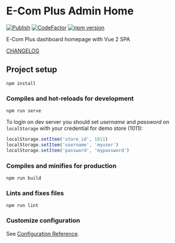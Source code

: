 # E-Com Plus Admin Home

[![Publish](https://github.com/ecomplus/admin-home/workflows/Publish/badge.svg)](https://github.com/ecomplus/admin-home/actions?workflow=Publish) [![CodeFactor](https://www.codefactor.io/repository/github/ecomplus/admin-home/badge/master)](https://www.codefactor.io/repository/github/ecomplus/admin-home/overview/master) [![npm version](https://img.shields.io/npm/v/@ecomplus/admin-home.svg)](https://www.npmjs.org/@ecomplus/admin-home)

E-Com Plus dashboard homepage with Vue 2 SPA

[CHANGELOG](https://github.com/ecomplus/admin-home/blob/master/CHANGELOG.md)

## Project setup
```
npm install
```

### Compiles and hot-reloads for development
```
npm run serve
```

To login on dev server you should set _username_ and _password_ on `localStorage` with your credential for demo store (1011):

```js
localStorage.setItem('store_id', 1011)
localStorage.setItem('username', 'myuser')
localStorage.setItem('password', 'mypassword')
```

### Compiles and minifies for production
```
npm run build
```

### Lints and fixes files
```
npm run lint
```

### Customize configuration
See [Configuration Reference](https://cli.vuejs.org/config/).
